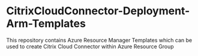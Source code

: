 # CitrixCloudConnector-Deployment-Arm-Templates
This repository contains Azure Resource Manager Templates which can be used to create Citrix Cloud Connector within Azure Resource Group
